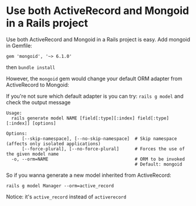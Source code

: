 # Use both ActiveRecord and Mongoid in a Rails project

Use both ActiveRecord and Mongoid in a Rails project is easy. Add mongoid in Gemfile:

```
gem 'mongoid', '~> 6.1.0'
```

then ``bundle install``

However, the ``mongoid`` gem would change your default ORM adapter from ActiveRecord to Mongoid:

If you're not sure which default adapter is you can try: ``rails g model`` and check the output message

```
Usage:
  rails generate model NAME [field[:type][:index] field[:type][:index]] [options]

Options:
      [--skip-namespace], [--no-skip-namespace]  # Skip namespace (affects only isolated applications)
      [--force-plural], [--no-force-plural]      # Forces the use of the given model name
  -o, --orm=NAME                                 # ORM to be invoked
                                                 # Default: mongoid
```

So if you wanna generate a new model inherited from ActiveRecord:

```
rails g model Manager --orm=active_record
```

Notice: it's ``active_record`` instead of ``activerecord``
